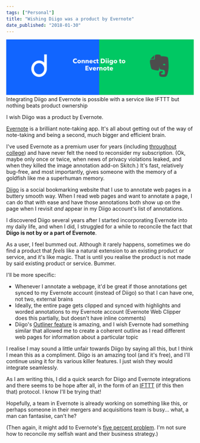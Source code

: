 ```yaml
---
tags: ["Personal"]
title: "Wishing Diigo was a product by Evernote"
date_published: "2018-01-30"
---
```


![diigo and evernote](images/Screen-Shot-2018-01-30-at-9.28.26-PM-1024x302.png) Integrating Diigo and Evernote is possible with a service like IFTTT but nothing beats product ownership

I wish Diigo was a product by Evernote.

[Evernote](https://evernote.com/) is a brilliant note-taking app. It's all about getting out of the way of note-taking and being a second, much bigger and efficient brain.

I've used Evernote as a premium user for years (including [throughout college](https://blog.evernote.com/sea/2014/01/08/evernote-world-evernote-helped-get-college/)) and have never felt the need to reconsider my subscription. (Ok, maybe only once or twice, when news of privacy violations leaked, and when they killed the image annotation add-on Skitch.) It's fast, relatively bug-free, and most importantly, gives someone with the memory of a goldfish like me a superhuman memory.

[Diigo](https://www.diigo.com) is a social bookmarking website that I use to annotate web pages in a buttery smooth way. When I read web pages and want to annotate a page, I can do that with ease and have those annotations both show up on the page when I revisit _and_ appear in my Diigo account's list of annotations.

I discovered Diigo several years after I started incorporating Evernote into my daily life, and when I did, I struggled for a while to reconcile the fact that **Diigo is not by or a part of Evernote**.

As a user, I feel bummed out. Although it rarely happens, sometimes we do find a product that _feels_ like a natural extension to an existing product or service, and it's like magic. That is until you realise the product is not made by said existing product or service. Bummer.

I'll be more specific:

- Whenever I annotate a webpage, it'd be great if those annotations get synced to my Evernote account (instead of Diigo) so that I can have one, not two, external brains
- Ideally, the entire page gets clipped and synced with highlights and worded annotations to my Evernote account (Evernote Web Clipper does this partially, but doesn't have inline comments)
- Diigo's [Outliner feature](https://www.diigo.com/outliner/start) is amazing, and I wish Evernote had something similar that allowed me to create a coherent outline as I read different web pages for information about a particular topic

I realise I may sound a little unfair towards Diigo by saying all this, but I think I mean this as a compliment. Diigo is an amazing tool (and it's free), and I'll continue using it for its various killer features. I just wish they would integrate seamlessly.

As I am writing this, I did a quick search for Diigo and Evernote integrations and there seems to be hope after all, in the form of an [IFTTT](https://ifttt.com/connect/diigo/evernote) (if this then that) protocol. I know I'll be trying that!

Hopefully, a team in Evernote is already working on something like this, or perhaps someone in their mergers and acquisitions team is busy... what, a man can fantasise, can't he?

(Then again, it might add to Evernote's [five percent problem](https://medium.com/@nickang/the-five-percent-problem-9ee94b33199c). I'm not sure how to reconcile my selfish want and their business strategy.)
